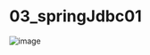 # 03_springJdbc01

![image](https://github.com/InitTester/03_springJdbc01/assets/143479869/d85bd6fc-7f5e-45f7-b5a8-18e56ff3372b)
